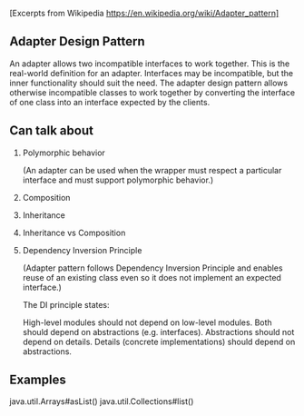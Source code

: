 [Excerpts from Wikipedia https://en.wikipedia.org/wiki/Adapter_pattern]

Adapter Design Pattern
--
An adapter allows two incompatible interfaces to work together. This is the real-world definition for an adapter. Interfaces may be incompatible, but the inner functionality should suit the need. The adapter design pattern allows otherwise incompatible classes to work together by converting the interface of one class into an interface expected by the clients.


Can talk about
--
1. Polymorphic behavior

    (An adapter can be used when the wrapper must respect a particular interface and must support polymorphic behavior.)

2. Composition

3. Inheritance

4. Inheritance vs Composition

5. Dependency Inversion Principle
    
   (Adapter pattern follows Dependency Inversion Principle and enables reuse of an existing class even so it does not implement an expected interface.)
   
   The DI principle states:
   
   High-level modules should not depend on low-level modules. Both should depend on abstractions (e.g. interfaces).
   Abstractions should not depend on details. Details (concrete implementations) should depend on abstractions.
   
Examples
--
java.util.Arrays#asList()
java.util.Collections#list()